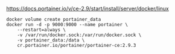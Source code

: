 https://docs.portainer.io/v/ce-2.9/start/install/server/docker/linux

```shell
docker volume create portainer_data
docker run -d -p 9000:9000 --name portainer \
    --restart=always \
    -v /var/run/docker.sock:/var/run/docker.sock \
    -v portainer_data:/data \
    cr.portainer.io/portainer/portainer-ce:2.9.3
```
